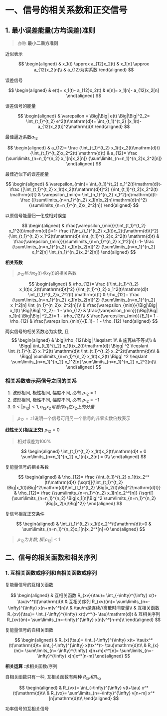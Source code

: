 # 一、信号的相关系数和正交信号

## 1. 最小误差能量(方均误差)准则

> 亦称 <b>最小二乘方准则</b>

近似表示

$$
\begin{aligned}
	& x_1(t) \approx a_{12}x_2(t)
	& x_1[n] \approx a_{12}x_2[n]\\
	& a_{12}为实系数
\end{aligned}
$$

误差信号

$$
\begin{aligned}
	& e(t)= x_1(t)- a_{12}x_2(t)
	& e[n]= x_1[n]- a_{12}x_2[n]
\end{aligned}
$$

误差信号的能量

$$
\begin{aligned}
	& \varepsilon = \Big|\Big| e(t) \Big|\Big|^2_2= \int_{t_1}^{t_2} e^2(t)\mathrm{d}t= \int_{t_1}^{t_2} [x_1(t)-a_{12}x_2(t)]^2\mathrm{d}t
\end{aligned}
$$

最佳逼近系数$a_{12}$

$$
\begin{aligned}
	& a_{12}= \frac
	{\int_{t_1}^{t_2} x_1(t)x_2(t)\mathrm{d}t}
	{\int_{t_1}^{t_2}x_2^2(t) \mathrm{d}t}
	& a_{12}= \frac
	{\sum\limits_{n=n_1}^{n_2} x_1[n]x_2[n]}
	{\sum\limits_{n=n_1}^{n_2}x_2^2[n]}
\end{aligned}
$$

最佳近似下的误差能量

$$
\begin{aligned}
	& \varepsilon_{min}= \int_{t_1}^{t_2} x_1^2(t)\mathrm{d}t- \frac
	{[\int_{t_1}^{t_2} x_1(t)x_2(t)\mathrm{d}t]^2}
	{\int_{t_1}^{t_2}x_2^2(t) \mathrm{d}t}
	& \varepsilon_{min}= \int_{n_1}^{n_2} x_1^2[n]\mathrm{d}t- \frac
	{[\sum\limits_{n=n_1}^{n_2} x_1[n]x_2[n]\mathrm{d}n]^2}
	{\sum\limits_{n=n_1}^{n_2}x_2^2[n]}
\end{aligned}
$$

以原信号能量归一化成相对误差

$$
\begin{aligned}
	& \frac{\varepsilon_{min}}{\int_{t_1}^{t_2} x_1^2(t)\mathrm{d}t}=1- \frac
	{[\int_{t_1}^{t_2} x_1(t)x_2(t)\mathrm{d}t]^2}
	{\int_{t_1}^{t_2} x_1^2(t)\mathrm{d}t \int_{t_1}^{t_2}x_2^2(t) \mathrm{d}t}
	& \frac{\varepsilon_{min}}{\sum\limits_{n=n_1}^{n_2} x_1^2[n]}=1- \frac
	{\sum\limits_{n=n_1}^{n_2} x_1[n]x_2[n]]^2}
	{\sum\limits_{n=n_1}^{n_2} x_1^2[n] \int_{n_1}^{n_2}x_2^2[n]}
\end{aligned}
$$

<b>相关系数</b>

> $\rho_{12} 称为x_2(t)与x_1(t)$的相关系数 <BR>

$$
\begin{aligned}
	& \rho_{12}= \frac
	{[\int_{t_1}^{t_2} x_1(t)x_2(t)\mathrm{d}t]^2}
	{\int_{t_1}^{t_2} x_1^2(t)\mathrm{d}t \int_{t_1}^{t_2}x_2^2(t) \mathrm{d}t}
	& \rho_{12}= \frac
	{\sum\limits_{n=n_1}^{n_2} x_1[n]x_2[n]]^2}
	{\sum\limits_{n=n_1}^{n_2} x_1^2[n] \int_{n_1}^{n_2}x_2^2[n]}\\
	& \frac{\varepsilon_{min}}{\Big|\Big| x_1(t) \Big|\Big| ^2_2}= 1 - \rho_{12}
	& \frac{\varepsilon_{min}}{\Big|\Big| x_1[n] \Big|\Big| ^2_2}= 1 - \rho_{12}\\
	& \frac{\varepsilon_{min}}{E_1}= 1 - \rho_{12}
	& \frac{\varepsilon_{min}}{E_1}= 1 - \rho_{12}
\end{aligned}
$$

两实信号的相关系数必为实数, 且
$$
\begin{aligned}
	& \big|\rho_{12}\big| \leqslant 1\\
	& 施瓦兹不等式\\
	& \Bigg| \int_{t_1}^{t_2} x_1(t)x_2(t)\mathrm{d}t \Bigg| ^2 \leqslant \int_{t_1}^{t_2} x_1^2(t) \mathrm{d}t \int_{t_1}^{t_2} x_2^2(t)\mathrm{d}t\\
	& \Bigg| \sum\limits_{n=n_1}^{n_2} x_1(t)x_2(t) \Bigg| ^2 \leqslant \sum\limits_{n=n_1}^{n_2} x_1^2[n] \sum\limits_{n=n_1}^{n_2} x_2^2[n]\\
\end{aligned}
$$

### 相关系数表示两信号之间的关系

1. 波形相同, 极性相同, 幅度不同, 必有 $\rho_{12}=1$ 
2. 波形相同, 极性不同, 幅度不同, 必有 $\rho_{12}=-1$ 
3. $0< \big| \rho_{12}\big|< 1, a_{12}x_2可看作x_1在x_2上的分量$

> $\rho_{12}= \pm 1$说明一个信号可用另一个信号的非零实数倍数表示

<b>线性无关(相互正交)</b> $\rho_{12}=0$

> 相对误差为100%

$$
\begin{aligned}
	\int_{t_1}^{t_2} x_1(t)x_2(t)\mathrm{d}t = 0
	\sum\limits_{n=n_1}^{n_2} x_1[n]x_2[n] = 0\\
\end{aligned}
$$

复能量信号的相关系数

$$
\begin{aligned}
	& \rho_{12}= \frac
	{\int_{t_1}^{t_2} x_1(t)x_2^*(t)\mathrm{d}t}
	{\sqrt[]{\int_{t_1}^{t_2} \Big|x_1(t)\Big|^2\mathrm{d}t\int_{t_1}^{t_2} \Big|x_2(t)\Big|^2\mathrm{d}t}}
	& \rho_{12}= \frac
	{\sum\limits_{n=n_1}^{n_2} x_1[n]x_2^*[n]}
	{\sqrt[]{\sum\limits_{n=n_1}^{n_2} \Big|x_1[n]\Big|^2 \sum\limits_{n=n_1}^{n_2} \Big|x_2[n]\Big|^2}}
\end{aligned}
$$

复信号相互正交条件

$$
\begin{aligned}
	& \int_{t_1}^{t_2} x_1(t)x_2^*(t)\mathrm{d}t=0
	& \sum\limits_{n=n_1}^{n_2}x_1[n]x_2^*[n]=0
\end{aligned}
$$

> $\rho_{12}为复数, 模|\rho_{12}|<1$

## 二、信号的相关函数和相关序列

### 1. 互相关函数或序列和自相关函数或序列

复能量信号的互相关函数

$$
\begin{aligned}
	& 互相关函数 R_{xv}(\tau)= \int_{-\infty}^{\infty} x(t+ \tau)v^*(t)\mathrm{d}t
	& 互相关序列 R_{xv}(m)= \sum\limits_{n=-\infty}^{\infty} x[n+m]v^*[n]\\
	& \tau/m是连续//离散时间变量\\
	& 互相关函数 R_{xv}(\tau)= \int_{-\infty}^{\infty} x(t)v^*(t- \tau)\mathrm{d}t
	& 互相关序列 R_{xv}(m)= \sum\limits_{n=-\infty}^{\infty} x[n]v^*[n-m]\\
\end{aligned}
$$

复能量信号的自相关函数

$$
\begin{aligned}
	& R_{x}(\tau)= \int_{-\infty}^{\infty} x(t+ \tau)x^*(t)\mathrm{d}t= \int_{-\infty}^{\infty} x(t)x^*(t- \tau)\mathrm{d}t\\
	& R_{x}(m)= \sum\limits_{n=-\infty}^{\infty} x[n+m]x^*[n]= \sum\limits_{n=-\infty}^{\infty} x[n]x^*[n-m]
\end{aligned}
$$

<b>相关运算</b> :求相关函数/序列

自相关函数只有一种, 互相关函数有两种 $R_{xv}和R_{vx}$ 

$$
\begin{aligned}
	& R_{vx}= \int_{-\infty}^{\infty} v(t+\tau) x^*(t)\mathrm{d}t\\
	& R_{vx}= \sum\limits_{n=-\infty}^{\infty} v[n+m] x^*[n]\mathrm{d}t\\
\end{aligned}
$$

功率信号的互相关信号
